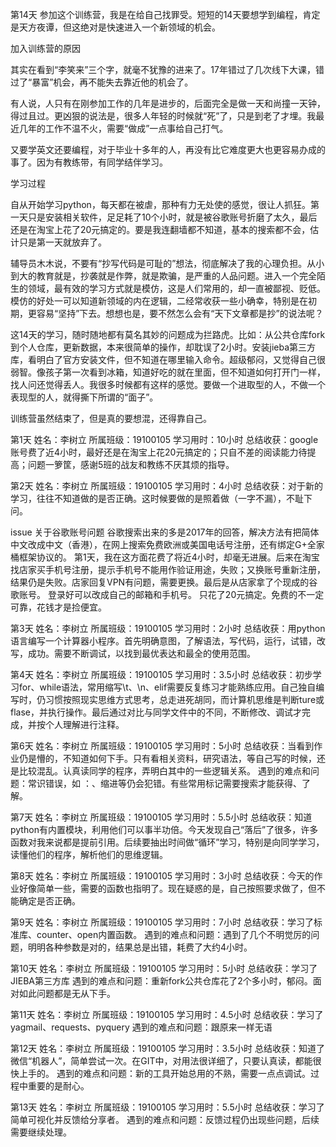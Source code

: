 ﻿第14天
参加这个训练营，我是在给自己找罪受。短短的14天要想学到编程，肯定是天方夜谭，但这绝对是快速进入一个新领域的机会。

加入训练营的原因

其实在看到“李笑来”三个字，就毫不犹豫的进来了。17年错过了几次线下大课，错过了“暴富”机会，再不能失去靠近他的机会了。

有人说，人只有在刚参加工作的几年是进步的，后面完全是做一天和尚撞一天钟，得过且过。更凶狠的说法是，很多人年轻的时候就“死”了，只是到老了才埋。我最近几年的工作不温不火，需要“做成”一点事给自己打气。

又要学英文还要编程，对于毕业十多年的人，再没有比它难度更大也更容易办成的事了。因为有教练带，有同学结伴学习。

学习过程

自从开始学习python，每天都在被虐，那种有力无处使的感觉，很让人抓狂。第一天只是安装相关软件，足足耗了10个小时，就是被谷歌账号折磨了太久，最后还是在淘宝上花了20元搞定的。要是我连翻墙都不知道，基本的搜索都不会，估计只是第一天就放弃了。

辅导员木木说，不要有“抄写代码是可耻的”想法，彻底解决了我的心理负担。从小到大的教育就是，抄袭就是作弊，就是欺骗，是严重的人品问题。进入一个完全陌生的领域，最有效的学习方式就是模仿，这是人们常用的，却一直被鄙视、贬低。模仿的好处一可以知道新领域的内在逻辑，二经常收获一些小确幸，特别是在初期，更容易“坚持”下去。想想也是，要不然怎么会有“天下文章都是抄”的说法呢？

这14天的学习，随时随地都有莫名其妙的问题成为拦路虎。比如：从公共仓库fork到个人仓库，更新数据，本来很简单的操作，却耽误了2小时。安装jieba第三方库，看明白了官方安装文件，但不知道在哪里输入命令。超级郁闷，又觉得自己很弱智。像孩子第一次看到冰箱，知道好吃的就在里面，但不知道如何打开门一样，找人问还觉得丢人。我很多时候都有这样的感觉。要做一个进取型的人，不做一个表现型的人，就得撕下所谓的“面子”。

训练营虽然结束了，但是真的要想混，还得靠自己。




第1天
姓名：李树立
所属班级：19100105
学习用时：10小时
总结收获：google账号费了近4小时，最好还是在淘宝上花20元搞定的；只自不差的阅读能力待提高；问题一箩筐，感谢5班的战友和教练不厌其烦的指导。

第2天
姓名：李树立
所属班级：19100105
学习用时：4小时
总结收获：对于新的学习，往往不知道做的是否正确。这时候要做的是照着做（一字不漏），不耻下问。

issue
关于谷歌账号问题
谷歌搜索出来的多是2017年的回答，解决方法有把简体中文改成中文（香港），在网上搜索免费欧洲或美国电话号注册，还有绑定G+全家桶框架协议的。
第1天，我在这方面花费了将近4小时，却毫无进展。后来在淘宝找店家买手机号注册，提示手机号不能用作验证用途，失败；又换账号重新注册，结果仍是失败。店家回复VPN有问题，需要更换。最后是从店家拿了个现成的谷歌账号。
登录好可以改成自己的邮箱和手机号。
只花了20元搞定。免费的不一定可靠，花钱才是捡便宜。

第3天
姓名：李树立
所属班级：19100105
学习用时：2小时
总结收获：用python语言编写一个计算器小程序。首先明确意图，了解语法，写代码，运行，试错，改写，成功。需要不断调试，以找到最优表达和最全的使用范围。

第4天
姓名：李树立
所属班级：19100105
学习用时：3.5小时
总结收获：初步学习for、while语法，常用缩写\t、\n、elif需要反复练习才能熟练应用。自己独自编写时，仍习惯按照现实思维方式思考，总走进死胡同，而计算机思维是判断ture或flase，并执行操作。最后通过对比与同学文件中的不同，不断修改、调试才完成，并按个人理解进行注释。

第6天
姓名：李树立
所属班级：19100105
学习用时：5小时
总结收获：当看到作业仍是懵的，不知道如何下手。只有看相关资料，研究语法，等自己写的时候，还是比较混乱。认真读同学的程序，弄明白其中的一些逻辑关系。
遇到的难点和问题：常识错误，如 ：、缩进等仍会犯错。有些常用标记需要搜索才能获得、了解。

第7天
姓名：李树立
所属班级：19100105
学习用时：5.5小时
总结收获：知道python有内置模块，利用他们可以事半功倍。今天发现自己“落后”了很多，许多函数对我来说都是提前引用。后续要抽出时间做“循环”学习，特别是向同学学习，读懂他们的程序，解析他们的思维逻辑。

第8天
姓名：李树立
所属班级：19100105
学习用时：3小时
总结收获：今天的作业好像简单一些，需要的函数也指明了。现在疑惑的是，自己按照要求做了，但不能确定是否正确。


第9天
姓名：李树立
所属班级：19100105
学习用时：7小时
总结收获：学习了标准库、counter、open内置函数。
遇到的难点和问题：遇到了几个不明觉厉的问题，明明各种参数是对的，结果总是出错，耗费了大约4小时。

第10天
姓名：李树立
所属班级：19100105
学习用时：5小时
总结收获：学习了JIEBA第三方库
遇到的难点和问题：重新fork公共仓库花了2个多小时，郁闷。面对如此问题都是无从下手。

第11天
姓名：李树立
所属班级：19100105
学习用时：4.5小时
总结收获：学习了yagmail、requests、pyquery
遇到的难点和问题：跟原来一样无语

第12天
姓名：李树立
所属班级：19100105
学习用时：3.5小时
总结收获：知道了微信“机器人”，简单尝试一次。在GIT中，对用法很详细了，只要认真读，都能很快上手的。
遇到的难点和问题：新的工具开始总用的不熟，需要一点点调试。过程中重要的是耐心。


第13天
姓名：李树立
所属班级：19100105
学习用时：5.5小时
总结收获：学习了简单可视化并反馈给分享者。
遇到的难点和问题：反馈过程仍出现些问题，后续需要继续处理。
